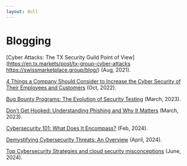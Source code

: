 ```yaml
---
layout: dull
---
```

# Blogging

[Cyber Attacks: The TX Security Guild Point of View](https://en.tx.markets/post/tx-group-cyber-attacks
https://swissmarketplace.group/blog/) (Aug, 2021).

[4 Things a Company Should Consider to Increase the Cyber Security of Their Employees and Customers](https://swissmarketplace.group/blog/4-things-a-company-should-consider-to-increase-the-cyber-security-of-their-employees-and-customers/) (Oct, 2022).

[Bug Bounty Programs: The Evolution of Security Testing](https://swissmarketplace.group/blog/expert-knowledge/bug-bounty-programs-the-evolution-of-cybersecurity-maturity/) (March, 2023).

[Don’t Get Hooked: Understanding Phishing and Why It Matters](https://swissmarketplace.group/blog/understanding-phishing/) (March, 2023).

[Cybersecurity 101: What Does It Encompass?](https://swissmarketplace.group/blog/cybersecurity-101/) (Feb, 2024).

[Demystifying Cybersecurity Threats: An Overview](https://swissmarketplace.group/blog/cybersecurity-threats/) (April, 2024).

[Top Cybersecurity Strategies and cloud security misconceptions](https://globalcyberconference.com/top-cybersecurity-strategies-cloud-security-misconceptions/) (June, 2024).